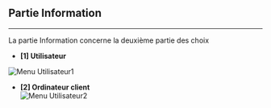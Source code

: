 
## Partie Information
---

La partie Information concerne la deuxième partie des choix 
* **[1] Utilisateur**  

![Menu Utilisateur1](https://github.com/WildCodeSchool/TSSR-2409-VERT-P2-G1-TheScriptingProject/blob/main/menu1.png)  



* **[2] Ordinateur client**  
![Menu Utilisateur2](https://github.com/WildCodeSchool/TSSR-2409-VERT-P2-G1-TheScriptingProject/blob/main/menu2.png)

